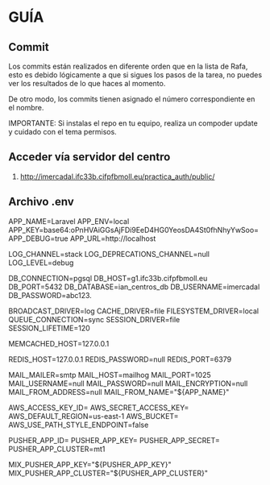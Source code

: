 # GUÍA

## Commit
Los commits están realizados en diferente orden que en la lista de Rafa, esto es debido lógicamente a que si
sigues los pasos de la tarea, no puedes ver los resultados de lo que haces al momento.

De otro modo, los commits tienen asignado el número correspondiente en el nombre.

IMPORTANTE:
Si instalas el repo en tu equipo, realiza un compoder update y cuidado con el tema permisos.

## Acceder vía servidor del centro
1. http://imercadal.ifc33b.cifpfbmoll.eu/practica_auth/public/

## Archivo .env

APP_NAME=Laravel
APP_ENV=local
APP_KEY=base64:oPnHVAiGGsAjFDi9EeD4HG0YeosDA4St0fhNhyYwSoo=
APP_DEBUG=true
APP_URL=http://localhost

LOG_CHANNEL=stack
LOG_DEPRECATIONS_CHANNEL=null
LOG_LEVEL=debug

DB_CONNECTION=pgsql
DB_HOST=g1.ifc33b.cifpfbmoll.eu
DB_PORT=5432
DB_DATABASE=ian_centros_db
DB_USERNAME=imercadal
DB_PASSWORD=abc123.

BROADCAST_DRIVER=log
CACHE_DRIVER=file
FILESYSTEM_DRIVER=local
QUEUE_CONNECTION=sync
SESSION_DRIVER=file
SESSION_LIFETIME=120

MEMCACHED_HOST=127.0.0.1

REDIS_HOST=127.0.0.1
REDIS_PASSWORD=null
REDIS_PORT=6379

MAIL_MAILER=smtp
MAIL_HOST=mailhog
MAIL_PORT=1025
MAIL_USERNAME=null
MAIL_PASSWORD=null
MAIL_ENCRYPTION=null
MAIL_FROM_ADDRESS=null
MAIL_FROM_NAME="${APP_NAME}"

AWS_ACCESS_KEY_ID=
AWS_SECRET_ACCESS_KEY=
AWS_DEFAULT_REGION=us-east-1
AWS_BUCKET=
AWS_USE_PATH_STYLE_ENDPOINT=false

PUSHER_APP_ID=
PUSHER_APP_KEY=
PUSHER_APP_SECRET=
PUSHER_APP_CLUSTER=mt1

MIX_PUSHER_APP_KEY="${PUSHER_APP_KEY}"
MIX_PUSHER_APP_CLUSTER="${PUSHER_APP_CLUSTER}"
